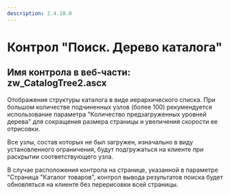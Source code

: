 ```yaml
---
description: 2.4.10.0
---
```


# Контрол "Поиск. Дерево каталога"

## Имя контрола в веб-части: zw\_CatalogTree2.ascx

Отображения структуры каталога в виде иерархического списка. При большом количестве подчиненных узлов \(более 100\) рекумендуется использование параметра "Количество предзагруженных уровней дерева" для сокращения размера страницы и увеличения скорости ее отрисовки.

Все узлы, состав которых не был загружен, изначально в виду установленного ограничения, будут подгружаться на клиенте при раскрытии соответствующего узла.

В случае расположения контрола на странице, указанной в параметре "Страница "Каталог товаров", контрол вывода результатов поиска будет обновляться на клиенте без перерисовки всей страницы.

